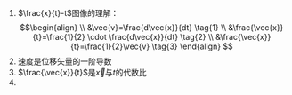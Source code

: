 1. $\frac{x}{t}-t$图像的理解：
$$\begin{align} \\
&\vec{v}=\frac{d\vec{x}}{dt} \tag{1} \\
&\frac{\vec{x}}{t}=\frac{1}{2} \cdot \frac{d\vec{x}}{dt} \tag{2} \\ 
&\frac{\vec{x}}{t}=\frac{1}{2}\vec{v} \tag{3}
\end{align} $$
1. 速度是位移矢量的一阶导数
2. $\frac{\vec{x}}{t}$是$\vec{x}$与$t$的代数比
3. 
